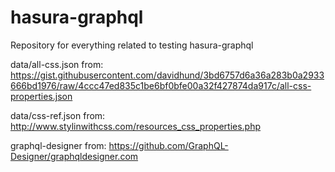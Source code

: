 # hasura-graphql
Repository for everything related to testing hasura-graphql

data/all-css.json from:
https://gist.githubusercontent.com/davidhund/3bd6757d6a36a283b0a2933666bd1976/raw/4ccc47ed835c1be6bf0bfe00a32f427874da917c/all-css-properties.json

data/css-ref.json from:
http://www.stylinwithcss.com/resources_css_properties.php

graphql-designer from:
https://github.com/GraphQL-Designer/graphqldesigner.com

